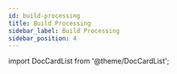 ```yaml
---
id: build-processing
title: Build Processing
sidebar_label: Build Processing
sidebar_position: 4
---
```

import DocCardList from '@theme/DocCardList';

<DocCardList />
